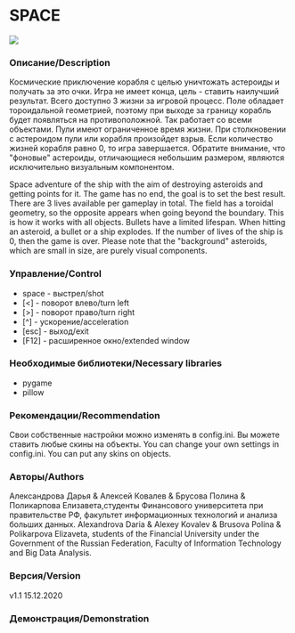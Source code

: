 <h1> SPACE </h1>

<img src = "https://sun9-18.userapi.com/impf/98rPetVXacsCE-mV0tx4lVrVtaAReLjaVm1ADw/RujR44B-tXk.jpg?size=786x610&quality=96&proxy=1&sign=db5fd6c35f34f5368e9b13cbc7e3a584&type=album" align="center">

<h3> Описание/Description </h3>

Космические приключение корабля с целью уничтожать астероиды и получать за это очки. Игра не имеет конца, цель - ставить наилучший результат. Всего доступно 3 жизни за игровой процесс. Поле обладает тороидальной геометрией, поэтому при выходе за границу корабль будет появляться на противоположной. Так работает со всеми объектами. Пули имеют ограниченное время жизни. При столкновении с астероидом пули или корабля произойдет взрыв. Если количество жизней корабля равно 0, то игра завершается. Обратите внимание, что "фоновые" астероиды, отличающиеся небольшим размером, являются исключительно визуальным компонентом.

Space adventure of the ship with the aim of destroying asteroids and getting points for it. The game has no end, the goal is to set the best result. There are 3 lives available per gameplay in total. The field has a toroidal geometry, so the opposite appears when going beyond the boundary. This is how it works with all objects. Bullets have a limited lifespan. When hitting an asteroid, a bullet or a ship explodes. If the number of lives of the ship is 0, then the game is over. Please note that the "background" asteroids, which are small in size, are purely visual components.

<h3> Управление/Control </h3>

+ space - выстрел/shot
+ [<] - поворот влево/turn left
+ [>] - поворот право/turn right
+ [^] - ускорение/acceleration
+ [esc] -  выход/exit
+ [F12] - расширенное окно/extended window

<h3>Необходимые библиотеки/Necessary libraries</h3>

+ pygame
+ pillow

<h3> Рекомендации/Recommendation </h3>

Свои собственные настройки можно изменять в config.ini. Вы можете ставить любые скины на объекты.
You can change your own settings in config.ini. You can put any skins on objects.

<h3> Авторы/Authors </h3>

Александрова Дарья & Алексей Ковалев & Брусова Полина & Поликарпова Елизавета,студенты Финансового университета при правительстве РФ, факультет информационных технологий и анализа больших данных.
Alexandrova Daria & Alexey Kovalev & Brusova Polina & Polikarpova Elizaveta, students of the Financial University under the Government of the Russian Federation, Faculty of Information Technology and Big Data Analysis.

<h3> Версия/Version </h3>

v1.1 15.12.2020

<h3> Демонстрация/Demonstration </h3>

